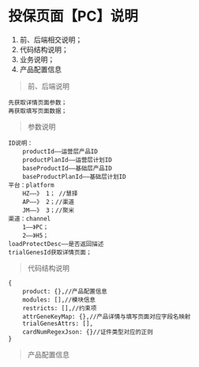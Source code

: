 # 投保页面【PC】说明 #
1. 前、后端相交说明；
2. 代码结构说明；
3. 业务说明；
4. 产品配置信息
> 前、后端说明

	先获取详情页面参数；
	再获取填写页面数据；

> 参数说明

	ID说明：		
		productId——运营层产品ID
		productPlanId——运营层计划ID
		baseProductId——基础层产品ID
		baseProductPlanId——基础层计划ID
	平台：platform
		HZ——》 1； //慧择
		AP——》 2；//渠道
		JM——》 3；//聚米
	渠道：channel
		1——》PC；
		2——》H5；
	loadProtectDesc——是否返回描述	
	trialGenesId获取详情页面；
	

> 代码结构说明

	{
		product: {},//产品配置信息
		modules: [],//模块信息
		restricts: [],//约束项
		attrGeneKeyMap: {},//产品详情与填写页面对应字段名映射
		trialGenesAttrs: [],
		cardNumRegexJson: {}//证件类型对应的正则
	}
> 产品配置信息

	